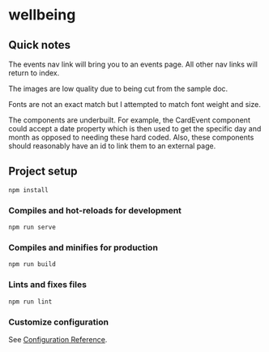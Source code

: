 # wellbeing

## Quick notes
The events nav link will bring you to an events page. All other nav links will return to index.

The images are low quality due to being cut from the sample doc.

Fonts are not an exact match but I attempted to match font weight and size. 

The components are underbuilt. For example, the CardEvent component could accept a date property
which is then used to get the specific day and month as opposed to needing these hard coded. Also,
these components should reasonably have an id to link them to an external page.

## Project setup
```
npm install
```

### Compiles and hot-reloads for development
```
npm run serve
```

### Compiles and minifies for production
```
npm run build
```

### Lints and fixes files
```
npm run lint
```

### Customize configuration
See [Configuration Reference](https://cli.vuejs.org/config/).
